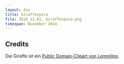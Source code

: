 ```yaml
---
layout: dia
title: Giraffespora
file: 2014_11_01__Giraffespora.png
timespan: November 2014
---
```


## Credits

Die Giraffe ist ein [Public Domain-Clipart von Lemmling](http://openclipart.org/detail/17628/cartoon-giraffe-by-lemmling).
